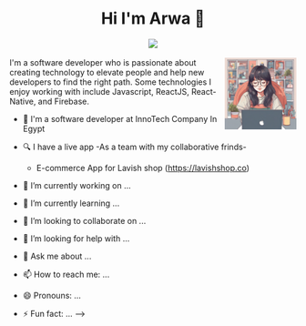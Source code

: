 <h1 align="center">Hi I'm Arwa 👋</h1>
<p align="center">
    <a href="https://www.linkedin.com/in/arwa-wagdan-6212841b6/"><img src="https://img.shields.io/badge/linkedin-%230177B5?style=flat&logo=linkedin&logoColor=white"/></a>
  </p>
  
  <img src="https://github.com/Arwawegdan/Arwawegdan/blob/main/profile.png" align="right" width="25%"/>

I'm a software developer who is passionate about creating technology to elevate people and help new developers to find the right path. Some technologies I enjoy working with include Javascript, ReactJS, React-Native, and Firebase.

- 🔭 I'm a software developer at InnoTech Company In Egypt 
- 🔍 I have a live app -As a team with my collaborative frinds- 
  - E-commerce App for Lavish shop (https://lavishshop.co)

- 🔭 I’m currently working on ...
- 🌱 I’m currently learning ...
- 👯 I’m looking to collaborate on ...
- 🤔 I’m looking for help with ...
- 💬 Ask me about ...
- 📫 How to reach me: ...
- 😄 Pronouns: ...
- ⚡ Fun fact: ...
-->

